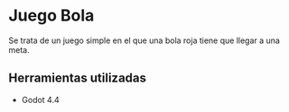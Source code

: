 # Juego Bola

Se trata de un juego simple en el que una bola roja tiene que llegar a una meta. 

## Herramientas utilizadas

- Godot 4.4